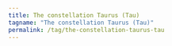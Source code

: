 ```yaml
---
title: The constellation Taurus (Tau)
tagname: "The constellation Taurus (Tau)"
permalink: /tag/the-constellation-taurus-tau
---
```

